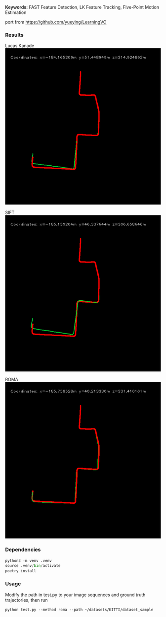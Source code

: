 **Keywords:** FAST Feature Detection, LK Feature Tracking, Five-Point Motion Estimation

port from https://github.com/yueying/LearningVO

### Results
Lucas Kanade
![lk](lk.png)

SIFT
![sift](sift.png)

ROMA
![roma](roma.png)


### Dependencies
```py
python3 -m venv .venv
source .venv/bin/activate
poetry install
```
 
### Usage
Modify the path in test.py to your image sequences and ground truth trajectories, then run
```
python test.py --method roma --path ~/datasets/KITTI/dataset_sample
```